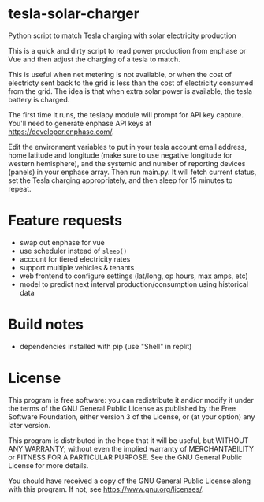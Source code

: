 # tesla-solar-charger

Python script to match Tesla charging with solar electricity production

This is a quick and dirty script to read power production from enphase or Vue and then adjust the charging of a tesla to match.

This is useful when net metering is not available, or when the cost of electricty sent back to the grid is less than the cost of electricity consumed from the grid. The idea is that when extra solar power is available, the tesla battery is charged.

The first time it runs, the teslapy module will prompt for API key capture.
You'll need to generate enphase API keys at https://developer.enphase.com/.

Edit the environment variables to put in your tesla account email address, home latitude and longitude (make sure to use negative longitude for western hemisphere), and the systemid and number of reporting devices (panels) in your enphase array. Then run main.py. It will fetch current status, set the Tesla charging appropriately, and then sleep for 15 minutes to repeat.

# Feature requests
- swap out enphase for vue
- use scheduler instead of `sleep()`
- account for tiered electricity rates
- support multiple vehicles & tenants
- web frontend to configure settings (lat/long, op hours, max amps, etc)
- model to predict next interval production/consumption using historical data

# Build notes
- dependencies installed with pip (use "Shell" in replit)
  
# License

This program is free software: you can redistribute it and/or modify it under the terms of the GNU General Public License as published by the Free Software Foundation, either version 3 of the License, or (at your option) any later version.

This program is distributed in the hope that it will be useful, but WITHOUT ANY WARRANTY; without even the implied warranty of MERCHANTABILITY or FITNESS FOR A PARTICULAR PURPOSE. See the GNU General Public License for more details.

You should have received a copy of the GNU General Public License along with this program. If not, see <https://www.gnu.org/licenses/>. 


